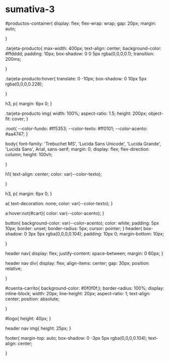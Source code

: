 # sumativa-3
#productos-container{
    display: flex;
    flex-wrap: wrap;
    gap: 20px;
    margin: auto;

}


.tarjeta-producto{
    max-width: 400px;
    text-align: center;
    background-color: #ffdddd;
    padding: 10px;
    box-shadow: 0 0 5px rgba(0,0,0,0.1);
    transition: 200ms;

}

.tarjeta-producto:hover{
    translate: 0 -10px;
    box-shadow: 0 10px 5px rgba(0,0,0,0.228);
    

}

h3, p{
    margin: 6px 0;
}

.tarjeta-producto img{
    width: 100%;
    aspect-ratio: 1.5;
    height: 200px;
    object-fit: cover;
}

:root{
    --color-fundo: #ff5353;
    --color-texto: #ff0101;
    --color-acento: #aa4747;
}

body{
    font-family: 'Trebuchet MS', 'Lucida Sans Unicode', 'Lucida Grande', 'Lucida Sans', Arial, sans-serif;
    margin: 0;
    display: flex;
    flex-direction: column;
    height: 100vh;

}

h1{
    text-align: center;
    color: var(--color-texto);

}

h3, p{
    margin: 6px 0;
}


a{
    text-decoration: none;
    color: var(--color-texto);
}

a:hover:not(#cart){
    color: var(--color-acento);
}

button{
    background-color: var(--color-acento);
    color: white;
    padding: 5px 10px;
    border: unset;
    border-radius: 5px;
    cursor: pointer;
}
header{
    box-shadow: 0 3px 5px rgba(0,0,0,0.104);
    padding: 10px 0;
    margin-bottom: 10px;

}

header nav{
    display: flex;
    justify-content: space-between;
    margin: 0 60px;
}

header nav div{
    display: flex;
    align-items: center;
    gap: 30px;
    position: relative;

}

#cuenta-carrito{
    background-color: #0f0f0f;);
    border-radius: 100%;
    display: inline-block;
    width: 20px;
    line-height: 20px;
    aspect-ratio: 1;
    text-align: center;
    position: absolute;

}

#logo{
    height: 40px;
}

header nav img{
    height: 25px;
}



footer{
    margin-top: auto;
    box-shadow: 0 -3px 5px rgba(0,0,0,0.104);
    text-align: center;

}